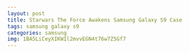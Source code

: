 ```yaml
---
layout: post
title: Starwars The Force Awakens Samsung Galaxy S9 Case
tags: samsung galaxy s9
categories: samsung
img: 1BA5LiCeyXIKWIl2mvvEGN4t76w7Z5Gf7
---
```


